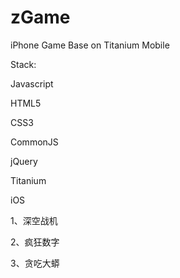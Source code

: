 zGame
=====

iPhone Game Base on Titanium Mobile

Stack:



Javascript  



HTML5



CSS3



CommonJS



jQuery



Titanium



iOS

1、深空战机



2、疯狂数字



3、贪吃大蟒
